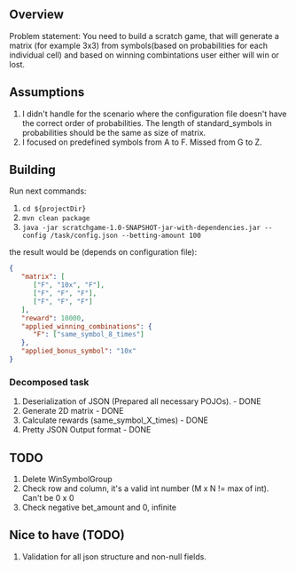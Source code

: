 ## Overview

Problem statement: You need to build a scratch game, that will generate a matrix (for example 3x3)
from symbols(based on probabilities for each individual cell) and based on winning combintations
user either will win or lost.

## Assumptions

1. I didn't handle for the scenario where the configuration file doesn't have the correct order
   of probabilities. The length of standard_symbols in probabilities should be the same as size of
   matrix.
2. I focused on predefined symbols from A to F. Missed from G to Z.

## Building

Run next commands:

1. `cd ${projectDir}`
2. `mvn clean package`
3. `java -jar scratchgame-1.0-SNAPSHOT-jar-with-dependencies.jar --config /task/config.json --betting-amount 100`

the result would be (depends on configuration file):

```json
{
   "matrix": [
      ["F", "10x", "F"],
      ["F", "F", "F"],
      ["F", "F", "F"]
   ],
   "reward": 10000,
   "applied_winning_combinations": {
      "F": ["same_symbol_8_times"]
   },
   "applied_bonus_symbol": "10x"
}
```

### Decomposed task

1. Deserialization of JSON (Prepared all necessary POJOs). - DONE
2. Generate 2D matrix - DONE
3. Calculate rewards (same_symbol_X_times) - DONE
4. Pretty JSON Output format - DONE

## TODO

1. Delete WinSymbolGroup
2. Check row and column, it's a valid int number (M x N != max of int). Can't be 0 x 0
3. Check negative bet_amount and 0, infinite

## Nice to have (TODO)

1. Validation for all json structure and non-null fields.